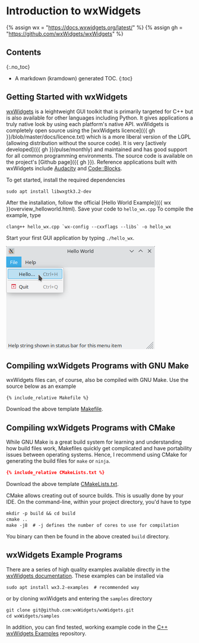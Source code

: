 # Introduction to wxWidgets
{% assign wx = "https://docs.wxwidgets.org/latest/" %}
{% assign gh = "https://github.com/wxWidgets/wxWidgets" %}

## Contents
{:.no_toc}
* A markdown (kramdown) generated TOC.
{:toc}

## Getting Started with wxWidgets
[wxWidgets](https://www.wxwidgets.org/) is a leightweight GUI toolkit that is
primarily targeted for C++
but is also available for other languages including Python. It gives
applications a truly native look by using each platform's native API. 
wxWidgets is completely open source using the
[wxWidgets licence]({{ gh }}/blob/master/docs/licence.txt) which is
a more liberal version of the LGPL (allowing distribution without the source
code). It is very
[actively developed]({{ gh }}/pulse/monthly) and maintained and has good
support for all common programming environments. The source code is available
on the project's [Github page]({{ gh }}). Reference applications built with
wxWidgets include
[Audacity](https://github.com/audacity/audacity) and
[Code::Blocks](https://www.codeblocks.org/).

To get started, install the required dependencies

```
sudo apt install libwxgtk3.2-dev
```

After the installation, follow the official
[Hello World Example]({{ wx }}overview_helloworld.html). Save your code to
`hello_wx.cpp`
To compile the example, type

```
clang++ hello_wx.cpp `wx-config --cxxflags --libs` -o hello_wx
```

Start your first GUI application by typing `./hello_wx`.

![wxWidgets hello world application](images/hello_wx.png)

## Compiling wxWidgets Programs with GNU Make
wxWidgets files can, of course, also be compiled with GNU Make. Use the
source below as an example
```make
{% include_relative Makefile %}
```
Download the above template [Makefile](Makefile).

## Compiling wxWidgets Programs with CMake
While GNU Make is a great build system for learning and understanding how
build files work, Makefiles quickly get complicated and have portability
issues between operating systems. Hence, I recommend using CMake for
generating the build files for `make` or `ninja`.

```cmake
{% include_relative CMakeLists.txt %}
```
Download the above template [CMakeLists.txt](CMakeLists.txt).

CMake allows creating out of source builds. This is usually done by your IDE.
On the command-line, within your project directory, you'd have to
type
```shell
mkdir -p build && cd build
cmake ..
make -j8  # -j defines the number of cores to use for compilation
```
You binary can then be found in the above created `build` directory.

## wxWidgets Example Programs
There are a series of high quality examples available directly in the
[wxWidgets documentation](https://docs.wxwidgets.org/3.2/page_samples.html).
These examples can be installed via

```shell
sudo apt install wx3.2-examples  # recommended way
```

or by cloning wxWidgets and entering the `samples` directory

```shell
git clone git@github.com:wxWidgets/wxWidgets.git
cd wxWidgets/samples
```

In addition, you can find tested, working example code in the
[C++ wxWidgets Examples](https://gitlab.com/htl-bulme/cpp_wx_examples/)
repository.
